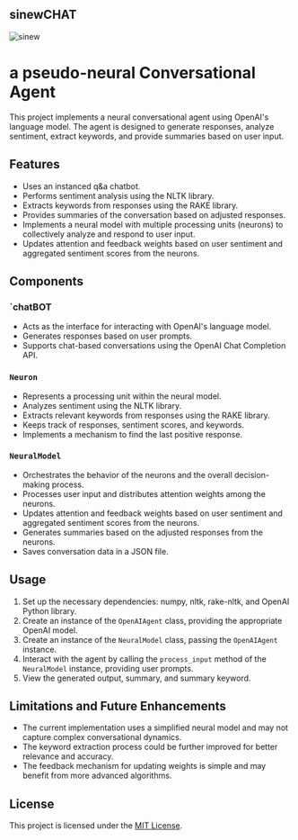 ## sinewCHAT

![sinew](https://github.com/EveryOneIsGross/sinewCHAT/assets/23621140/fcfd3366-76c3-4a89-945f-4a148c87b7ff)


# a pseudo-neural Conversational Agent

This project implements a neural conversational agent using OpenAI's language model. The agent is designed to generate responses, analyze sentiment, extract keywords, and provide summaries based on user input.

## Features

- Uses an instanced q&a chatbot.
- Performs sentiment analysis using the NLTK library.
- Extracts keywords from responses using the RAKE library.
- Provides summaries of the conversation based on adjusted responses.
- Implements a neural model with multiple processing units (neurons) to collectively analyze and respond to user input.
- Updates attention and feedback weights based on user sentiment and aggregated sentiment scores from the neurons.

## Components

### `chatBOT

- Acts as the interface for interacting with OpenAI's language model.
- Generates responses based on user prompts.
- Supports chat-based conversations using the OpenAI Chat Completion API.

### `Neuron`

- Represents a processing unit within the neural model.
- Analyzes sentiment using the NLTK library.
- Extracts relevant keywords from responses using the RAKE library.
- Keeps track of responses, sentiment scores, and keywords.
- Implements a mechanism to find the last positive response.

### `NeuralModel`

- Orchestrates the behavior of the neurons and the overall decision-making process.
- Processes user input and distributes attention weights among the neurons.
- Updates attention and feedback weights based on user sentiment and aggregated sentiment scores from the neurons.
- Generates summaries based on the adjusted responses from the neurons.
- Saves conversation data in a JSON file.

## Usage

1. Set up the necessary dependencies: numpy, nltk, rake-nltk, and OpenAI Python library.
2. Create an instance of the `OpenAIAgent` class, providing the appropriate OpenAI model.
3. Create an instance of the `NeuralModel` class, passing the `OpenAIAgent` instance.
4. Interact with the agent by calling the `process_input` method of the `NeuralModel` instance, providing user prompts.
5. View the generated output, summary, and summary keyword.

## Limitations and Future Enhancements

- The current implementation uses a simplified neural model and may not capture complex conversational dynamics.
- The keyword extraction process could be further improved for better relevance and accuracy.
- The feedback mechanism for updating weights is simple and may benefit from more advanced algorithms.

## License

This project is licensed under the [MIT License](LICENSE).



